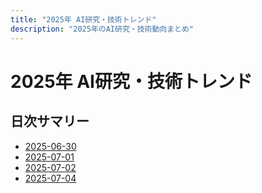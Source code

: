 ```yaml
---
title: "2025年 AI研究・技術トレンド"
description: "2025年のAI研究・技術動向まとめ"
---
```


# 2025年 AI研究・技術トレンド

## 日次サマリー

- [2025-06-30](./2025-06-30/)
- [2025-07-01](./2025-07-01/)
- [2025-07-02](./2025-07-02/)
- [2025-07-04](./2025-07-04/)